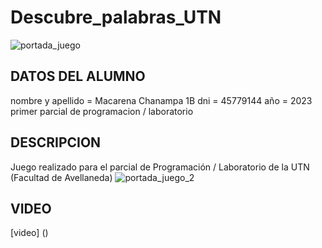 # Descubre_palabras_UTN
![portada_juego](https://github.com/macachana/Descubre_palabras_UTN/assets/123892029/69526449-7a9b-48c3-b881-351ef8207766)

## DATOS DEL ALUMNO
nombre y apellido = Macarena Chanampa 1B
dni = 45779144
año = 2023
primer parcial de programacion / laboratorio


## DESCRIPCION
Juego realizado para el parcial de Programación / Laboratorio de la UTN (Facultad de Avellaneda)
![portada_juego_2](https://github.com/macachana/Descubre_palabras_UTN/assets/123892029/2b877ad1-ade3-4d70-bac9-c116db35f56c)

## VIDEO
[video] ()
